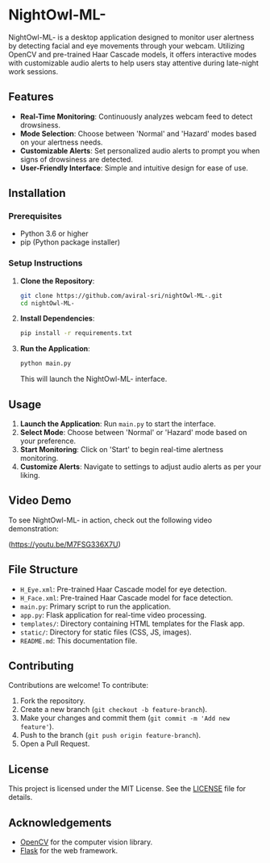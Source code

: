 # NightOwl-ML-

NightOwl-ML- is a desktop application designed to monitor user alertness by detecting facial and eye movements through your webcam. Utilizing OpenCV and pre-trained Haar Cascade models, it offers interactive modes with customizable audio alerts to help users stay attentive during late-night work sessions.

## Features

- **Real-Time Monitoring**: Continuously analyzes webcam feed to detect drowsiness.
- **Mode Selection**: Choose between 'Normal' and 'Hazard' modes based on your alertness needs.
- **Customizable Alerts**: Set personalized audio alerts to prompt you when signs of drowsiness are detected.
- **User-Friendly Interface**: Simple and intuitive design for ease of use.

## Installation

### Prerequisites

- Python 3.6 or higher
- pip (Python package installer)

### Setup Instructions

1. **Clone the Repository**:
   ```bash
   git clone https://github.com/aviral-sri/nightOwl-ML-.git
   cd nightOwl-ML-
   ```

2. **Install Dependencies**:
   ```bash
   pip install -r requirements.txt
   ```

3. **Run the Application**:
   ```bash
   python main.py
   ```

   This will launch the NightOwl-ML- interface.

## Usage

1. **Launch the Application**: Run `main.py` to start the interface.
2. **Select Mode**: Choose between 'Normal' or 'Hazard' mode based on your preference.
3. **Start Monitoring**: Click on 'Start' to begin real-time alertness monitoring.
4. **Customize Alerts**: Navigate to settings to adjust audio alerts as per your liking.

## Video Demo

To see NightOwl-ML- in action, check out the following video demonstration:

(https://youtu.be/M7FSG336X7U)


## File Structure

- `H_Eye.xml`: Pre-trained Haar Cascade model for eye detection.
- `H_Face.xml`: Pre-trained Haar Cascade model for face detection.
- `main.py`: Primary script to run the application.
- `app.py`: Flask application for real-time video processing.
- `templates/`: Directory containing HTML templates for the Flask app.
- `static/`: Directory for static files (CSS, JS, images).
- `README.md`: This documentation file.

## Contributing

Contributions are welcome! To contribute:

1. Fork the repository.
2. Create a new branch (`git checkout -b feature-branch`).
3. Make your changes and commit them (`git commit -m 'Add new feature'`).
4. Push to the branch (`git push origin feature-branch`).
5. Open a Pull Request.

## License

This project is licensed under the MIT License. See the [LICENSE](LICENSE) file for details.

## Acknowledgements

- [OpenCV](https://opencv.org/) for the computer vision library.
- [Flask](https://flask.palletsprojects.com/) for the web framework.


